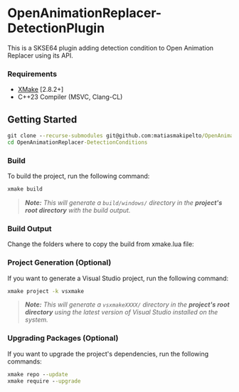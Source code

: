 # OpenAnimationReplacer-DetectionPlugin

This is a SKSE64 plugin adding detection condition to Open Animation Replacer using its API.

### Requirements

-   [XMake](https://xmake.io) [2.8.2+]
-   C++23 Compiler (MSVC, Clang-CL)

## Getting Started

```bat
git clone --recurse-submodules git@github.com:matiasmakipelto/OpenAnimationReplacer-DetectionConditions.git
cd OpenAnimationReplacer-DetectionConditions
```

### Build

To build the project, run the following command:

```bat
xmake build
```

> **_Note:_** _This will generate a `build/windows/` directory in the **project's root directory** with the build output._

### Build Output

Change the folders where to copy the build from xmake.lua file:

### Project Generation (Optional)

If you want to generate a Visual Studio project, run the following command:

```bat
xmake project -k vsxmake
```

> **_Note:_** _This will generate a `vsxmakeXXXX/` directory in the **project's root directory** using the latest version of Visual Studio installed on the system._

### Upgrading Packages (Optional)

If you want to upgrade the project's dependencies, run the following commands:

```bat
xmake repo --update
xmake require --upgrade
```

